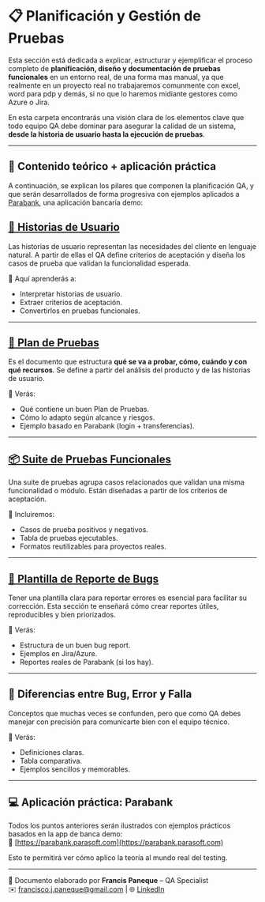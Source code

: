 # 📋 Planificación y Gestión de Pruebas

Esta sección está dedicada a explicar, estructurar y ejemplificar el proceso completo de **planificación, diseño y documentación de pruebas funcionales** en un entorno real, de una forma mas manual, ya que realmente en un proyecto real no trabajaremos comunmente con excel, word para pdp y demás, si no que lo haremos midiante gestores como Azure o Jira.

En esta carpeta encontrarás una visión clara de los elementos clave que todo equipo QA debe dominar para asegurar la calidad de un sistema, **desde la historia de usuario hasta la ejecución de pruebas**.

---

## 📌 Contenido teórico + aplicación práctica

A continuación, se explican los pilares que componen la planificación QA, y que serán desarrollados de forma progresiva con ejemplos aplicados a [Parabank](https://parabank.parasoft.com), una aplicación bancaria demo:

## [🧾 Historias de Usuario](./historias-de-usuario/)

Las historias de usuario representan las necesidades del cliente en lenguaje natural. A partir de ellas el QA define criterios de aceptación y diseña los casos de prueba que validan la funcionalidad esperada.

📌 Aquí aprenderás a:  
- Interpretar historias de usuario.  
- Extraer criterios de aceptación.  
- Convertirlos en pruebas funcionales.  

---

## [📑 Plan de Pruebas](./plan-de-pruebas/)

Es el documento que estructura **qué se va a probar, cómo, cuándo y con qué recursos**. Se define a partir del análisis del producto y de las historias de usuario.

📌 Verás:  
- Qué contiene un buen Plan de Pruebas.  
- Cómo lo adapto según alcance y riesgos.  
- Ejemplo basado en Parabank (login + transferencias).

---

## [📦 Suite de Pruebas Funcionales](./suite-de-pruebas-funcionales/)

Una suite de pruebas agrupa casos relacionados que validan una misma funcionalidad o módulo. Están diseñadas a partir de los criterios de aceptación.

📌 Incluiremos:  
- Casos de prueba positivos y negativos.  
- Tabla de pruebas ejecutables.  
- Formatos reutilizables para proyectos reales.

---

## [🐞 Plantilla de Reporte de Bugs](./reporte-de-bugs/)

Tener una plantilla clara para reportar errores es esencial para facilitar su corrección. Esta sección te enseñará cómo crear reportes útiles, reproducibles y bien priorizados.

📌 Verás:  
- Estructura de un buen bug report.  
- Ejemplos en Jira/Azure.  
- Reportes reales de Parabank (si los hay).

---

## 🧠 Diferencias entre Bug, Error y Falla

Conceptos que muchas veces se confunden, pero que como QA debes manejar con precisión para comunicarte bien con el equipo técnico.

📌 Verás:  
- Definiciones claras.  
- Tabla comparativa.  
- Ejemplos sencillos y memorables.

---

## 💻 Aplicación práctica: Parabank

Todos los puntos anteriores serán ilustrados con ejemplos prácticos basados en la app de banca demo:  
🔗 [https://parabank.parasoft.com](https://parabank.parasoft.com)

Esto te permitirá ver cómo aplico la teoría al mundo real del testing.

---

📌 Documento elaborado por **Francis Paneque** – QA Specialist  
✉️ francisco.j.paneque@gmail.com | 🌐 [LinkedIn](https://www.linkedin.com/in/francis-paneque-21092a252)
